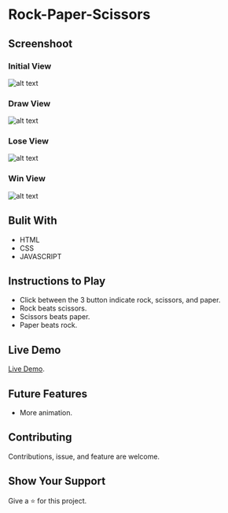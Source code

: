 # Rock-Paper-Scissors

## Screenshoot

### Initial View
![alt text](https://github.com/4lasR0ban/Rock-Paper-Scissors/tree/master/document/Initial%20view%20-%20Rock%2C%20Paper%2C%20Scissors.png?raw=true)
### Draw View

![alt text](https://github.com/4lasR0ban/Rock-Paper-Scissors/tree/master/document/Draw%20view%20-%20Rock%2C%20Paper%2C%20Scissors.png?raw=true)

### Lose View
![alt text](https://github.com/4lasR0ban/Rock-Paper-Scissors/tree/master/document/Lose%20view%20-%20Rock%2C%20Paper%2C%20Scissors.png?raw=true)

### Win View
![alt text](https://github.com/4lasR0ban/Rock-Paper-Scissors/tree/master/document/Win%20View%20-%20Rock%2C%20Paper%2C%20Scissors.png?raw=true)

## Bulit With
  * HTML
  * CSS
  * JAVASCRIPT

## Instructions to Play
  * Click between the 3 button indicate rock, scissors, and paper.
  * Rock beats scissors.
  * Scissors beats paper.
  * Paper beats rock.

## Live Demo
[Live Demo](https://4lasr0ban.github.io/Rock-Paper-Scissors/).

## Future Features
  * More animation.

## Contributing
Contributions, issue, and feature are welcome.

## Show Your Support
Give a ⭐ for this project.
